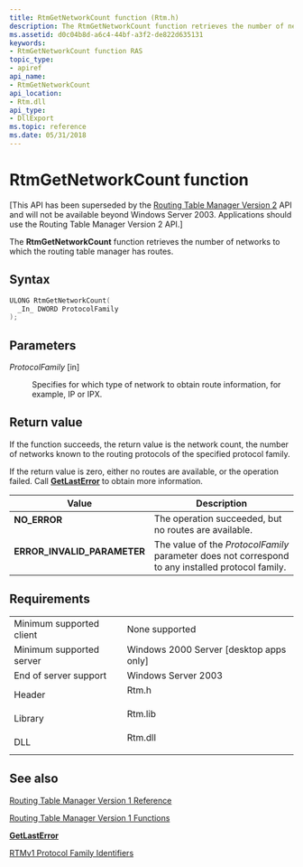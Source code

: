 ```yaml
---
title: RtmGetNetworkCount function (Rtm.h)
description: The RtmGetNetworkCount function retrieves the number of networks to which the routing table manager has routes.
ms.assetid: d0c04b8d-a6c4-44bf-a3f2-de822d635131
keywords:
- RtmGetNetworkCount function RAS
topic_type:
- apiref
api_name:
- RtmGetNetworkCount
api_location:
- Rtm.dll
api_type:
- DllExport
ms.topic: reference
ms.date: 05/31/2018
---
```


# RtmGetNetworkCount function

\[This API has been superseded by the [Routing Table Manager Version 2](about-routing-table-manager-version-2.md) API and will not be available beyond Windows Server 2003. Applications should use the Routing Table Manager Version 2 API.\]

The **RtmGetNetworkCount** function retrieves the number of networks to which the routing table manager has routes.

## Syntax


```C++
ULONG RtmGetNetworkCount(
  _In_ DWORD ProtocolFamily
);
```



## Parameters

<dl> <dt>

*ProtocolFamily* \[in\]
</dt> <dd>

Specifies for which type of network to obtain route information, for example, IP or IPX.

</dd> </dl>

## Return value

If the function succeeds, the return value is the network count, the number of networks known to the routing protocols of the specified protocol family.

If the return value is zero, either no routes are available, or the operation failed. Call [**GetLastError**](https://msdn.microsoft.com/en-us/library/ms679360(v=VS.85).aspx) to obtain more information.



| Value                                                                                                    | Description                                                                                                  |
|----------------------------------------------------------------------------------------------------------|--------------------------------------------------------------------------------------------------------------|
| <dl> <dt>**NO\_ERROR**</dt> </dl>                 | The operation succeeded, but no routes are available.<br/>                                             |
| <dl> <dt>**ERROR\_INVALID\_PARAMETER**</dt> </dl> | The value of the *ProtocolFamily* parameter does not correspond to any installed protocol family.<br/> |



 

## Requirements



|                                     |                                                                                    |
|-------------------------------------|------------------------------------------------------------------------------------|
| Minimum supported client<br/> | None supported<br/>                                                          |
| Minimum supported server<br/> | Windows 2000 Server \[desktop apps only\]<br/>                               |
| End of server support<br/>    | Windows Server 2003<br/>                                                     |
| Header<br/>                   | <dl> <dt>Rtm.h</dt> </dl>   |
| Library<br/>                  | <dl> <dt>Rtm.lib</dt> </dl> |
| DLL<br/>                      | <dl> <dt>Rtm.dll</dt> </dl> |



## See also

<dl> <dt>

[Routing Table Manager Version 1 Reference](routing-table-manager-version-1-reference.md)
</dt> <dt>

[Routing Table Manager Version 1 Functions](routing-table-manager-version-1-functions.md)
</dt> <dt>

[**GetLastError**](https://msdn.microsoft.com/en-us/library/ms679360(v=VS.85).aspx)
</dt> <dt>

[RTMv1 Protocol Family Identifiers](routing-table-manager-version-1-protocol-family-identifiers.md)
</dt> </dl>

 

 





